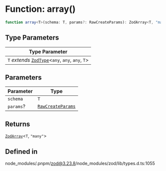 # Function: array()

```ts
function array<T>(schema: T, params?: RawCreateParams): ZodArray<T, "many">
```

## Type Parameters

| Type Parameter |
| ------ |
| `T` *extends* [`ZodType`](../classes/ZodType.md)\<`any`, `any`, `any`, `T`\> |

## Parameters

| Parameter | Type |
| ------ | ------ |
| `schema` | `T` |
| `params`? | [`RawCreateParams`](../type-aliases/RawCreateParams.md) |

## Returns

[`ZodArray`](../classes/ZodArray.md)\<`T`, `"many"`\>

## Defined in

node\_modules/.pnpm/zod@3.23.8/node\_modules/zod/lib/types.d.ts:1055
